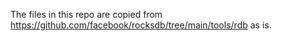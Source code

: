 The files in this repo are copied from https://github.com/facebook/rocksdb/tree/main/tools/rdb as is.
